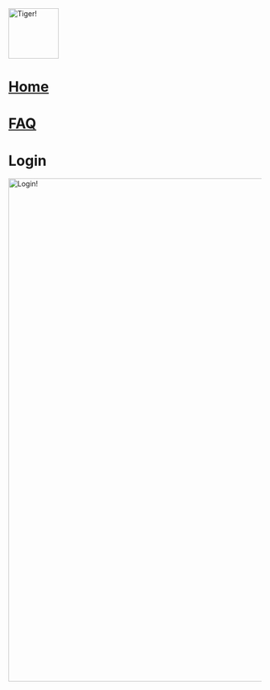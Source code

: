 <a href = https://github.com/TheAbso/no-deadzones/blob/gh-pages/index.md>
    <img alt = 'Tiger!' src = "https://user-images.githubusercontent.com/69938027/99356802-cae31b80-2878-11eb-8877-af476a9b3638.png" height = "100" width = "100"> </a>


<a href = 'https://theabso.github.io/no-deadzones/'>
    <h1 style = 'color:orange'>Home</a></h1>

<a href = 'https://theabso.github.io/no-deadzones/FAQ'>
    <h1 style = 'color:orange'>FAQ</a></h1>


# Login
<a href = https://github.com/TheAbso/no-deadzones/blob/gh-pages/login_complete.md>
    <img alt = 'Login!' src = "https://user-images.githubusercontent.com/69938027/99370157-51a0f400-288b-11eb-87b9-0096913777c0.PNG" height = "1000" width = "10000"> </a>
